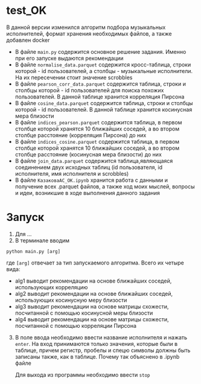 # test_OK
В данной версии изменился алгоритм подбора музыкальных исполнителей, формат хранения необходимых файлов, а также добавлен docker

- В файле ```main.py``` содержится основное решение задания. Именно при его запуске выдаются рекомендации
- В файле ```normalise_data.parquet``` содержится кросс-таблица, строки которой - id пользователей, а столбцы - музыкальные исполнители. На их пересечении стоит значение scrobbles
- В файле ```pearson_corr_data.parquet``` содержится таблица, строки и столбцы которой - id пользователей для поиска похожих пользователей. В данной таблице хранится корреляция Пирсона
- В файле ```cosine_data.parquet``` содержится таблица, строки и столбцы которой - id пользователей. В данной таблице хранится косинусная мера близости
- В файле ```indices_pearson.parquet``` содержится таблица, в первом столбце которой хранятся 10 ближайших соседей, а во втором столбце расстояние (корреляция Пирсона) до них
- В файле ```indices_cosine.parquet``` содержится таблица, в первом столбце которой хранятся 10 ближайших соседей, а во втором столбце расстояние (косинусная мера близости) до них
- В файле ```join_data.parquet``` содержится таблица,являющаяся соединением двух исходных таблиц (id пользователя, id исполнителя, имя исполнителя и scrobbles)
- В файле ```КазаковаАС_ОК.ipynb``` хранится работа с данными и получение всех .parquet файлов, а также ход моих мыслей, вопросы и идеи, возникшие в ходе выполнения данного задания

# Запуск
1. Для ...
2. В терминале вводим
```
python main.py [arg]
```
  где ``` [arg] ``` отвечает за тип запускаемого алгоритма. Всего их четыре вида:
  - alg1 выводит рекомендации на основе ближайших соседей, использующих корреляцию
  - alg2 выводит рекомендации на основе ближайших соседей, использующих косинусную меру близости
  - alg3 выводит рекомендации на основе матрицы схожести, посчитанной с помощью косинусной меры близости
  - alg4 выводит рекомендации на основе матрицы схожести, посчитанной с помощью корреляции Пирсона
3. В поле  ввода необходимо ввести название исполнителя и нажать ```enter```.
   На вход принимаются только значения, которые были в таблице, причем регистр, пробелы и спецю символы должны быть записаны также, как в таблице. Почему так объяснено в    .ipynb файле
   
   Для выхода из программы необходимо ввести  ```stop```
